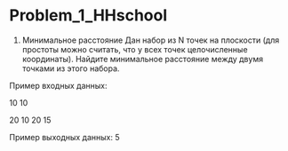 # Problem_1_HHschool
1. Минимальное расстояние
Дан набор из N точек на плоскости (для простоты можно считать, что у всех точек целочисленные координаты). Найдите минимальное расстояние между двумя точками из этого набора.

Пример входных данных:
<p>10 10</p>
20 10
20 15

Пример выходных данных:
5
